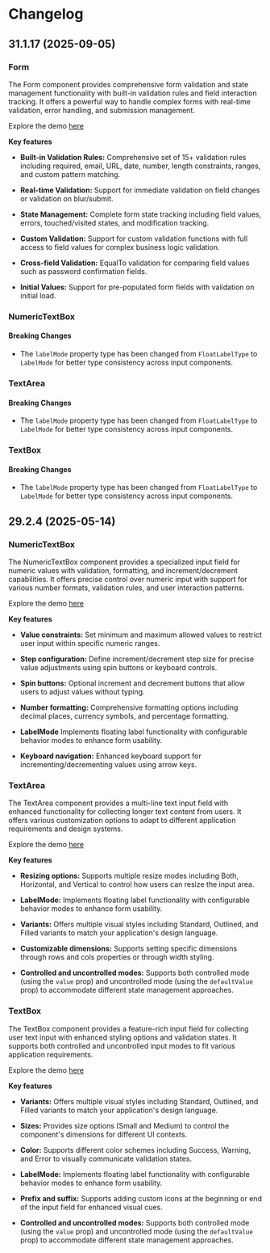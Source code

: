 # Changelog

## 31.1.17 (2025-09-05)

### Form

The Form component provides comprehensive form validation and state management functionality with built-in validation rules and field interaction tracking. It offers a powerful way to handle complex forms with real-time validation, error handling, and submission management.

Explore the demo <a href="https://react.syncfusion.com/form" target="_blank" rel="noopener noreferrer">here</a>

**Key features**

- **Built-in Validation Rules:** Comprehensive set of 15+ validation rules including required, email, URL, date, number, length constraints, ranges, and custom pattern matching.

- **Real-time Validation:** Support for immediate validation on field changes or validation on blur/submit.

- **State Management:** Complete form state tracking including field values, errors, touched/visited states, and modification tracking.

- **Custom Validation:** Support for custom validation functions with full access to field values for complex business logic validation.

- **Cross-field Validation:** EqualTo validation for comparing field values such as password confirmation fields.

- **Initial Values:** Support for pre-populated form fields with validation on initial load.

### NumericTextBox

#### Breaking Changes

- The `labelMode` property type has been changed from `FloatLabelType` to `LabelMode` for better type consistency across input components.

### TextArea

#### Breaking Changes

- The `labelMode` property type has been changed from `FloatLabelType` to `LabelMode` for better type consistency across input components.

### TextBox

#### Breaking Changes

- The `labelMode` property type has been changed from `FloatLabelType` to `LabelMode` for better type consistency across input components.

## 29.2.4 (2025-05-14)

### NumericTextBox

The NumericTextBox component provides a specialized input field for numeric values with validation, formatting, and increment/decrement capabilities. It offers precise control over numeric input with support for various number formats, validation rules, and user interaction patterns.

Explore the demo <a href="https://react.syncfusion.com/numeric-textbox" target="_blank" rel="noopener noreferrer">here</a>

**Key features**

- **Value constraints:** Set minimum and maximum allowed values to restrict user input within specific numeric ranges.

- **Step configuration:** Define increment/decrement step size for precise value adjustments using spin buttons or keyboard controls.

- **Spin buttons:** Optional increment and decrement buttons that allow users to adjust values without typing.

- **Number formatting:** Comprehensive formatting options including decimal places, currency symbols, and percentage formatting.
 
- **LabelMode** Implements floating label functionality with configurable behavior modes to enhance form usability.

- **Keyboard navigation:** Enhanced keyboard support for incrementing/decrementing values using arrow keys.

### TextArea

The TextArea component provides a multi-line text input field with enhanced functionality for collecting longer text content from users. It offers various customization options to adapt to different application requirements and design systems.

Explore the demo <a href="https://react.syncfusion.com/textarea" target="_blank" rel="noopener noreferrer">here</a>

**Key features**

- **Resizing options:** Supports multiple resize modes including Both, Horizontal, and Vertical to control how users can resize the input area.

- **LabelMode:** Implements floating label functionality with configurable behavior modes to enhance form usability.

- **Variants:** Offers multiple visual styles including Standard, Outlined, and Filled variants to match your application's design language.

- **Customizable dimensions:** Supports setting specific dimensions through rows and cols properties or through width styling.

- **Controlled and uncontrolled modes:** Supports both controlled mode (using the `value` prop) and uncontrolled mode (using the `defaultValue` prop) to accommodate different state management approaches.

### TextBox

The TextBox component provides a feature-rich input field for collecting user text input with enhanced styling options and validation states. It supports both controlled and uncontrolled input modes to fit various application requirements.

Explore the demo <a href="https://react.syncfusion.com/textbox" target="_blank" rel="noopener noreferrer">here</a>

**Key features**

- **Variants:** Offers multiple visual styles including Standard, Outlined, and Filled variants to match your application's design language.

- **Sizes:** Provides size options (Small and Medium) to control the component's dimensions for different UI contexts.

- **Color:** Supports different color schemes including Success, Warning, and Error to visually communicate validation states.

- **LabelMode:** Implements floating label functionality with configurable behavior modes to enhance form usability.

- **Prefix and suffix:** Supports adding custom icons at the beginning or end of the input field for enhanced visual cues.

- **Controlled and uncontrolled modes:** Supports both controlled mode (using the `value` prop) and uncontrolled mode (using the `defaultValue` prop) to accommodate different state management approaches.